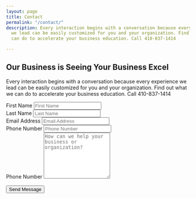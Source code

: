 ```yaml
---
layout: page
title: Contact
permalink: "/contact/"
description: Every interaction begins with a conversation because every experience
  we lead can be easily customized for you and your organization. Find out what we
  can do to accelerate your business education. Call 410-837-1414

---
```

## Our Business is Seeing Your Business Excel

Every interaction begins with a conversation because every experience we lead can be easily customized for you and your organization. Find out what we can do to accelerate your business education. Call 410-837-1414

<!-- Contact Form -->
<form class="" action="https://usebasin.com/f/c996c70ebd7e" method="POST">

  <div class="form-row">
    <input type="hidden" name="_gotcha">
    <!-- First Name-->
    <div class="form-group col-md-4">
      <label class="sr-only" for="first-name">First Name</label>
      <input class="form-control" type="text" name="First Name" id="first-name" placeholder="First Name" required>
    </div>
    <!-- Last Name-->
    <div class="form-group col-md-4">
      <label class="sr-only" for="last-name">Last Name</label>
      <input class="form-control" type="text" name="Last Name" id="last-name" placeholder="Last Name" required>
    </div>
  </div>

  <div class="form-row">
    <!-- Email Address -->
    <div class="form-group col-md-4">
      <label class="sr-only" for="first-name">Email Address</label>
      <input class="form-control" type="email" name="Email" id="email" placeholder="Email Address" required>
    </div>
    <!-- Phone Number -->
    <div class="form-group col-md-4">
      <label class="sr-only" for="phone">Phone Number</label>
      <input class="form-control" type="text" name="Phone" id="phone" placeholder="Phone Number" required>
    </div>
  </div>

  <div class="form-row">
    <!-- Message -->
    <div class="form-group col-md-8">
      <label class="sr-only" for="message">Phone Number</label>
      <textarea class="form-control" name="Message" id="message" rows="8" placeholder="How can we help your business or organization?" required></textarea>
    </div>
  </div>

  <!-- Google reCAPTCHA -->
  <div class="g-recaptcha" data-sitekey="6Lew3SMUAAAAAJ82QoS7gqOTkRI_dhYrFy1f7Sqy" style="margin-bottom: 1rem;"></div>

  <!-- Submit Form -->
  <button class="btn btn-default" type="submit">Send Message</button>

</form>

